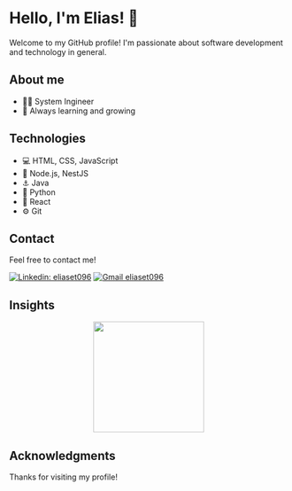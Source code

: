 # Hello, I'm Elias! 👋

Welcome to my GitHub profile! I'm passionate about software development and technology in general.
## About me

- 👨‍💻 System Ingineer
- 🌱 Always learning and growing


## Technologies

- 💻 HTML, CSS, JavaScript
- 🚀 Node.js, NestJS
- ⚓ Java
- 🐍 Python
- 📱 React
- ⚙️ Git



## Contact

Feel free to contact me!

[![Linkedin: eliaset096](https://img.shields.io/badge/-eliaset096-blue?style=flatsquare&logo=Linkedin&logoColor=white&link=https://www.linkedin.com/in/elias-estupiñan/)](https://www.linkedin.com/in/elias-estupiñan)
[![Gmail eliaset096](https://img.shields.io/badge/Gmail-eliaset096%40gmail.com-success)](mailto:eliaset096@gmail.com)




## Insights

<div align="center" style="display: inline_block">
<!--   <img height="200em" src="https://github-readme-stats.vercel.app/api?username=eliaset096&show_icons=true&theme=radical"> -->
  <img height="200em" src="https://github-readme-stats.vercel.app/api/top-langs/?username=eliaset096&layout=donut&theme=radical">
</div>


## Acknowledgments

Thanks for visiting my profile!
